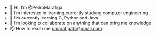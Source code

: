 - 👋 Hi, I’m @PedroMarafiga
- 👀 I’m interested in learning,currently studyng computer engineering
- 🌱 I’m currently learning C, Python and Java
- 💞️ I’m looking to collaborate on anything that can bring me knowledge
- 📫 How to reach me pmarafiga15@gmail.com

<!---
PedroMarafiga/PedroMarafiga is a ✨ special ✨ repository because its `README.md` (this file) appears on your GitHub profile.
You can click the Preview link to take a look at your changes.
--->
